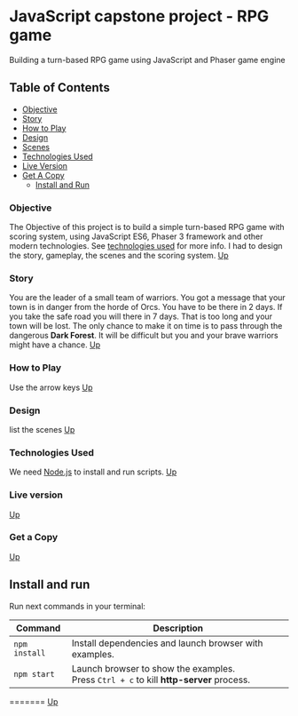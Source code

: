 # JavaScript capstone project - RPG game

Building a turn-based RPG game using JavaScript and Phaser game engine

## Table of Contents

- [Objective](#Objective)
- [Story](#Story)
- [How to Play](#How-to-Play)
- [Design](#Design)
- [Scenes](#Scenes)
- [Technologies Used](#Technologies-Used)
- [Live Version](#Live-version)
- [Get A Copy](#Get-A-Copy)
  - [Install and Run](#Install-and-run)

### Objective

The Objective of this project is to build a simple turn-based RPG game with scoring system, using JavaScript ES6, Phaser 3 framework and other modern technologies. See [technologies used](#Technologies-Used) for more info. I had to design the story, gameplay, the scenes and the scoring system.
[Up](#Table-of-Contents)

### Story

You are the leader of a small team of warriors. You got a message that your town is in danger from the horde of Orcs. You have to be there in 2 days. If you take the safe road you will there in 7 days. That is too long and your town will be lost. The only chance to make it on time is to pass through the dangerous **Dark Forest**. It will be difficult but you and your brave warriors might have a chance.
[Up](#Table-of-Contents)

### How to Play

Use the arrow keys
[Up](#Table-of-Contents)

### Design

list the scenes
[Up](#Table-of-Contents)

### Technologies Used

We need [Node.js](https://nodejs.org) to install and run scripts.
[Up](#Table-of-Contents)

### Live version

[Up](#Table-of-Contents)

### Get a Copy

[Up](#Table-of-Contents)

## Install and run

Run next commands in your terminal:

| Command       | Description                                                                                 |
| ------------- | ------------------------------------------------------------------------------------------- |
| `npm install` | Install dependencies and launch browser with examples.                                      |
| `npm start`   | Launch browser to show the examples. <br> Press `Ctrl + c` to kill **http-server** process. |

=======
[Up](#Table-of-Contents)
